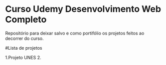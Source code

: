 # Curso Udemy Desenvolvimento Web Completo

Repositório para deixar salvo e como portifólio os projetos feitos ao decorrer do curso.

#Lista de projetos

1.Projeto UNES
2.
